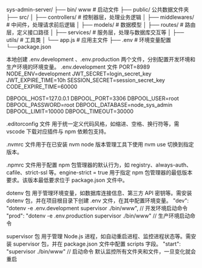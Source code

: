 sys-admin-server/
├── bin/ www # 启动文件
├── public/ 公共数据文件夹
├── src/
│ ├── controllers/ # 控制器层，处理业务逻辑
│ ├── middlewares/ # 中间件，处理请求前后逻辑
│ ├── models/ # 数据模型
│ ├── routes/ # 路由层，定义接口路径
│ ├── services/ # 服务层，处理与数据库交互等
│ ├── utils/ # 工具类
│ └── app.js # 应用主文件
├── .env # 环境变量配置
└──package.json

本地创建 .env.development 、.env.production 两个文件，分别配置开发环境和生产环境的环境变量。
.env.development 文件
PORT=8989
NODE_ENV=development
JWT_SECRET=login_secret_key
JWT_EXPIRE_TIME=10h
SESSION_SECRET=session_secret_key
CODE_EXPIRE_TIME=60000

DBPOOL_HOST=127.0.0.1
DBPOOL_PORT=3306
DBPOOL_USER=root
DBPOOL_PASSWORD=root
DBPOOL_DATABASE=node_sys_admin
DBPOOL_LIMIT=10000
DBPOOL_TIMEOUT=30000

.editorconfig 文件 用于统一定义代码风格，如缩进、空格、换行符等，需 vscode 下载对应插件与 npm 依赖包支持。

.nvmrc 文件用于在已安装 nvm node 版本管理工具下使用 nvm use 切换到指定版本。

.npmrc 文件用于配置 npm 包管理器的默认行为，如 registry、always-auth、cafile、strict-ssl 等。engine-strict = true 用于指定 npm 包管理器的最低版本要求。该版本最低要求位于 package.json 文件中。

dotenv 包 用于管理环境变量，如数据库连接信息、第三方 API 密钥等。需安装 dotenv 包，并在项目根目录下创建 .env 文件，在其中配置环境变量。
"dev": "dotenv -e .env.development supervisor ./bin/www", // 开发环境启动命令
"prod": "dotenv -e .env.production supervisor ./bin/www" // 生产环境启动命令

supervisor 包 用于管理 Node.js 进程，如自动重启进程、监控进程状态等。需安装 supervisor 包，并在 package.json 文件中配置 scripts 字段。
"start": "supervisor ./bin/www" // 启动命令
默认监控所有文件夹和文件，一旦变化就会重启
